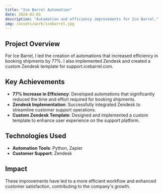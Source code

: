 ```yaml
---
title: "Ice Barrel Automation"
date: 2024-01-01
description: "Automation and efficiency improvements for Ice Barrel."
img: /assets/work/icebarrel.jpg
---
```


## Project Overview

For Ice Barrel, I led the creation of automations that increased efficiency in booking shipments by 77%. I also implemented Zendesk and created a custom Zendesk template for support.icebarrel.com.

## Key Achievements

- **77% Increase in Efficiency**: Developed automations that significantly reduced the time and effort required for booking shipments.
- **Zendesk Implementation**: Successfully integrated Zendesk to streamline customer support operations.
- **Custom Zendesk Template**: Designed and implemented a custom template to enhance user experience on the support platform.

## Technologies Used

- **Automation Tools**: Python, Zapier
- **Customer Support**: Zendesk

## Impact

These improvements have led to a more efficient workflow and enhanced customer satisfaction, contributing to the company's growth. 